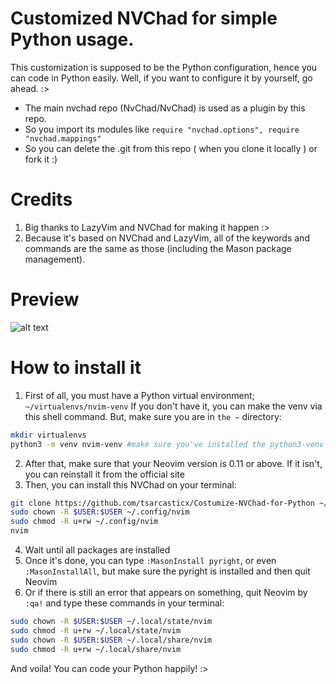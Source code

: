 # Customized NVChad for simple Python usage.

This customization is supposed to be the Python configuration, hence you can code in Python easily.
Well, if you want to configure it by yourself, go ahead. :>

- The main nvchad repo (NvChad/NvChad) is used as a plugin by this repo.
- So you import its modules like `require "nvchad.options", require "nvchad.mappings"`
- So you can delete the .git from this repo ( when you clone it locally ) or fork it :)


# Credits

1) Big thanks to LazyVim and NVChad for making it happen :>
2) Because it's based on NVChad and LazyVim, all of the keywords and commands are the same as those (including the Mason package management).

# Preview

![alt text](https://github.com/tsarcasticx/Costumize-NVChad-for-Python/blob/main/Preview.png)

# How to install it

1) First of all, you must have a Python virtual environment; `~/virtualenvs/nvim-venv`
   If you don't have it, you can make the venv via this shell command. But, make sure you are in `the ~` directory:
```sh
mkdir virtualenvs
python3 -m venv nvim-venv #make sure you've installed the python3-venv
```
2) After that, make sure that your Neovim version is 0.11 or above. If it isn't, you can reinstall it from the official site
3) Then, you can install this NVChad on your terminal:
```sh
git clone https://github.com/tsarcasticx/Costumize-NVChad-for-Python ~/.config/nvim
sudo chown -R $USER:$USER ~/.config/nvim
sudo chmod -R u+rw ~/.config/nvim
nvim
```
4) Wait until all packages are installed
5) Once it's done, you can type `:MasonInstall pyright`, or even `:MasonInstallAll`, but make sure the pyright is installed
   and then quit Neovim
6) Or if there is still an error that appears on something, quit Neovim by `:qa!` and type these commands in your terminal:
```sh
sudo chown -R $USER:$USER ~/.local/state/nvim
sudo chmod -R u+rw ~/.local/state/nvim
sudo chown -R $USER:$USER ~/.local/share/nvim
sudo chmod -R u+rw ~/.local/share/nvim
```

And voila! You can code your Python happily! :>
